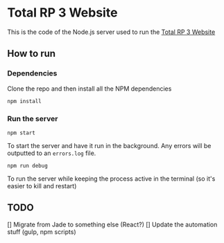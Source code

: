 # Total RP 3 Website

This is the code of the Node.js server used to run the [Total RP 3 Website](http://totalrp3.info)

## How to run

### Dependencies

Clone the repo and then install all the NPM dependencies

	npm install


### Run the server


	npm start

To start the server and have it run in the background. Any errors will be outputted to an `errors.log` file.

	npm run debug

To run the server while keeping the process active in the terminal (so it's easier to kill and restart)

## TODO

[] Migrate from Jade to something else (React?)
[] Update the automation stuff (gulp, npm scripts)

